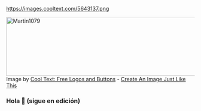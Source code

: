 https://images.cooltext.com/5643137.png

<a href="https://cooltext.com"><img src="https://images.cooltext.com/5643137.png" width="643" height="158" alt="Martin1079" /></a>
<br />Image by <a href="https://cooltext.com">Cool Text: Free Logos and Buttons</a> - <a href="https://cooltext.com/Edit-Logo?LogoID=4293268019">Create An Image Just Like This</a>

### Hola 👋 (sigue en edición)  


<!--
**Martin1079/Martin1079** es un ✨ _especial_ ✨ repositorio de Martin Eduardo Chavez Ramirez.

